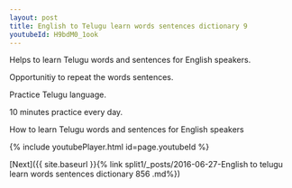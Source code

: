 ```yaml
---
layout: post
title: English to Telugu learn words sentences dictionary 9 
youtubeId: H9bdM0_1ook
---
```

 
 
Helps to learn Telugu words and sentences for English speakers.

Opportunitiy to repeat the words sentences. 

Practice Telugu language. 
 
10 minutes practice every day. 
 
How to learn Telugu words and sentences for English speakers 
 
{% include youtubePlayer.html id=page.youtubeId %}
 
 
[Next]({{ site.baseurl }}{% link  split1/_posts/2016-06-27-English to telugu learn words sentences dictionary 856 .md%})
 
